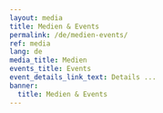 ```yaml
---
layout: media
title: Medien & Events
permalink: /de/medien-events/
ref: media
lang: de
media_title: Medien
events_title: Events
event_details_link_text: Details ...
banner:
  title: Medien & Events
---
```

